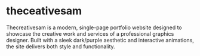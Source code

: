 # theceativesam
Thecreativesam is a modern, single-page portfolio website designed to showcase the creative work and services of a professional graphics designer. Built with a sleek dark/purple aesthetic and interactive animations, the site delivers both style and functionality.
